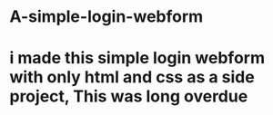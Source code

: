 # A-simple-login-webform
# i made this simple login webform with only html and css as a side project, This was long overdue
